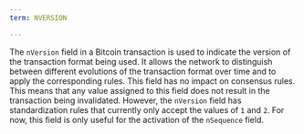 ```yaml
---
term: NVERSION

---
```

The `nVersion` field in a Bitcoin transaction is used to indicate the version of the transaction format being used. It allows the network to distinguish between different evolutions of the transaction format over time and to apply the corresponding rules. This field has no impact on consensus rules. This means that any value assigned to this field does not result in the transaction being invalidated. However, the `nVersion` field has standardization rules that currently only accept the values of `1` and `2`. For now, this field is only useful for the activation of the `nSequence` field.